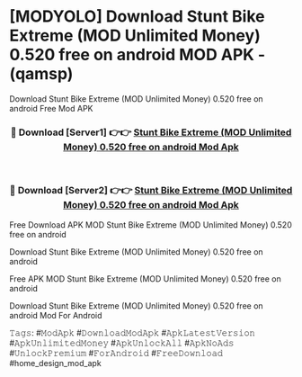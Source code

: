 # [MODYOLO] Download Stunt Bike Extreme (MOD Unlimited Money) 0.520 free on android MOD APK - (qamsp)
Download Stunt Bike Extreme (MOD Unlimited Money) 0.520 free on android Free Mod APK

<div align="center">
<h3>🔴 Download [Server1] 👉👉 <a href="https://apk-comot.site?title=Stunt_Bike_Extreme_(MOD_Unlimited_Money)_0.520_free_on_android">Stunt Bike Extreme (MOD Unlimited Money) 0.520 free on android Mod Apk</a></h3><br>

<h3>🔴 Download [Server2] 👉👉 <a href="https://apk-comot.site?title=Stunt_Bike_Extreme_(MOD_Unlimited_Money)_0.520_free_on_android">Stunt Bike Extreme (MOD Unlimited Money) 0.520 free on android Mod Apk</a></h3>
</div>


Free Download APK MOD Stunt Bike Extreme (MOD Unlimited Money) 0.520 free on android

Download Stunt Bike Extreme (MOD Unlimited Money) 0.520 free on android 

Free APK MOD Stunt Bike Extreme (MOD Unlimited Money) 0.520 free on android 

Download Stunt Bike Extreme (MOD Unlimited Money) 0.520 free on android Mod For Android

𝚃𝚊𝚐𝚜: #𝙼𝚘𝚍𝙰𝚙𝚔 #𝙳𝚘𝚠𝚗𝚕𝚘𝚊𝚍𝙼𝚘𝚍𝙰𝚙𝚔 #𝙰𝚙𝚔𝙻𝚊𝚝𝚎𝚜𝚝𝚅𝚎𝚛𝚜𝚒𝚘𝚗 #𝙰𝚙𝚔𝚄𝚗𝚕𝚒𝚖𝚒𝚝𝚎𝚍𝙼𝚘𝚗𝚎𝚢 #𝙰𝚙𝚔𝚄𝚗𝚕𝚘𝚌𝚔𝙰𝚕𝚕 #𝙰𝚙𝚔𝙽𝚘𝙰𝚍𝚜 #𝚄𝚗𝚕𝚘𝚌𝚔𝙿𝚛𝚎𝚖𝚒𝚞𝚖 #𝙵𝚘𝚛𝙰𝚗𝚍𝚛𝚘𝚒𝚍 #𝙵𝚛𝚎𝚎𝙳𝚘𝚠𝚗𝚕𝚘𝚊𝚍 #home_design_mod_apk